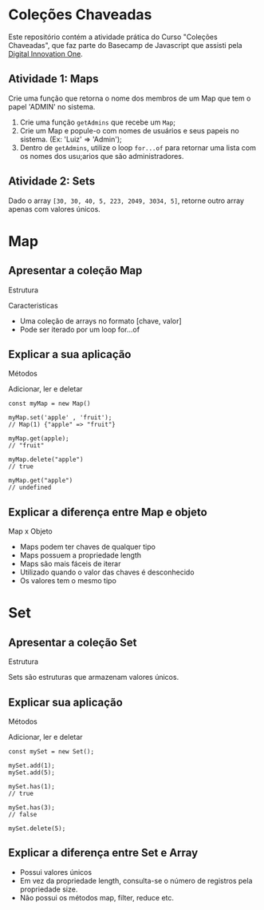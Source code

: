 # Coleções Chaveadas

Este repositório contém a atividade prática do Curso "Coleções Chaveadas", que faz parte do Basecamp de Javascript que assisti pela [Digital Innovation One](https://digitalinnovation.one/).

## Atividade 1: Maps

Crie uma função que retorna o nome dos membros de um Map que tem o papel 'ADMIN' no sistema.

1. Crie uma função `getAdmins` que recebe um `Map`;
2. Crie um Map e popule-o com nomes de usuários e seus papeis no sistema. (Ex: 'Luiz' => 'Admin');
3. Dentro de `getAdmins`, utilize o loop `for...of` para retornar uma lista com os nomes dos usu;arios que são administradores.

## Atividade 2: Sets

Dado o array `[30, 30, 40, 5, 223, 2049, 3034, 5]`, retorne outro array apenas com valores únicos.



# Map


## Apresentar a coleção Map

Estrutura

Caracteristicas

- Uma coleção de arrays no formato [chave, valor]
- Pode ser iterado por um loop for...of

## Explicar a sua aplicação

Métodos

Adicionar, ler e deletar

```
const myMap = new Map()

myMap.set('apple' , 'fruit');
// Map(1) {"apple" => "fruit"}

myMap.get(apple);
// "fruit"

myMap.delete("apple")
// true

myMap.get("apple")
// undefined
```

## Explicar a diferença entre Map e objeto

Map x Objeto

- Maps podem ter chaves de qualquer tipo
- Maps possuem a propriedade length
- Maps são mais fáceis de iterar
- Utilizado quando o valor das chaves é desconhecido
- Os valores tem o mesmo tipo


# Set

## Apresentar a coleção Set

Estrutura

Sets são estruturas que armazenam valores únicos.

## Explicar sua aplicação

Métodos

Adicionar, ler e deletar

```
const mySet = new Set();

mySet.add(1);
mySet.add(5);

mySet.has(1);
// true

mySet.has(3);
// false

mySet.delete(5);

```

## Explicar a diferença entre Set e Array

- Possui valores únicos
- Em vez da propriedade length, consulta-se o número
de registros pela propriedade size.
- Não possui os métodos map, filter, reduce etc.



